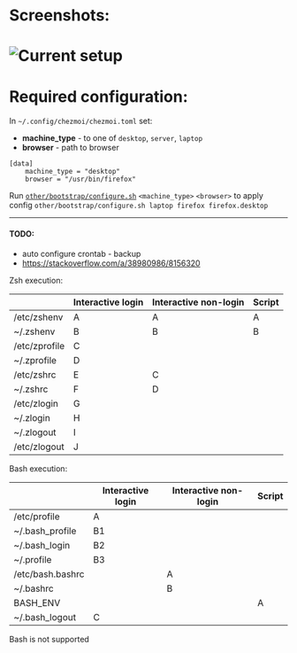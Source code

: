 # Screenshots:

# ![Current setup](https://raw.githubusercontent.com/rozenj/dots/master/other/scrot/2020-10-25-012729_2560x1440_scrot.png)

# Required configuration:

In `~/.config/chezmoi/chezmoi.toml` set:

- **machine_type** - to one of `desktop`, `server`, `laptop`
- **browser** - path to browser

```
[data]
    machine_type = "desktop"
    browser = "/usr/bin/firefox"
```

Run [`other/bootstrap/configure.sh`](other/bootstrap/configure.sh) `<machine_type>` `<browser>` to
apply config
`other/bootstrap/configure.sh laptop firefox firefox.desktop`
___

#### TODO:

- auto configure crontab - backup
- https://stackoverflow.com/a/38980986/8156320

Zsh execution:

|  |Interactive login |Interactive non-login|Script|
|-----------------|-----------|-----------|------|
|/etc/zshenv     |    A      |    A      |  A   |
|~/.zshenv       |    B      |    B      |  B   |
|/etc/zprofile   |    C      |           |      |
|~/.zprofile     |    D      |           |      |
|/etc/zshrc      |    E      |    C      |      |
|~/.zshrc        |    F      |    D      |      |
|/etc/zlogin     |    G      |           |      |
|~/.zlogin       |    H      |           |      |
|~/.zlogout      |    I      |           |      |
|/etc/zlogout    |    J      |           |      |

Bash execution:

|  |Interactive login |Interactive non-login|Script|
|-----------------|-----------|-----------|------|
| /etc/profile    |   A       |           |      |
| ~/.bash_profile |   B1      |           |      |
| ~/.bash_login   |   B2      |           |      |
| ~/.profile      |   B3      |           |      |
| /etc/bash.bashrc|           |    A      |      |
| ~/.bashrc       |           |    B      |      |
| BASH_ENV        |           |           |  A   |
| ~/.bash_logout  |    C      |           |      |

Bash is not supported
